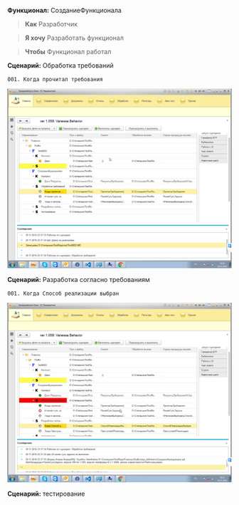 ﻿**Функционал:** СозданиеФункционала

> **Как** Разработчик

> **Я хочу** Разработать функционал

> **Чтобы** Функционал работал


**Сценарий:** Обработка требований

	001. Когда прочитал требования
![](СозданиеФункционала/СозданиеФункционала_1_Обработка_требований_001.png)


**Сценарий:** Разработка согласно требованиям

	001. Когда Способ реализации выбран
![](СозданиеФункционала/СозданиеФункционала_2_Разработка_согласно_требования_001.png)


**Сценарий:** тестирование
